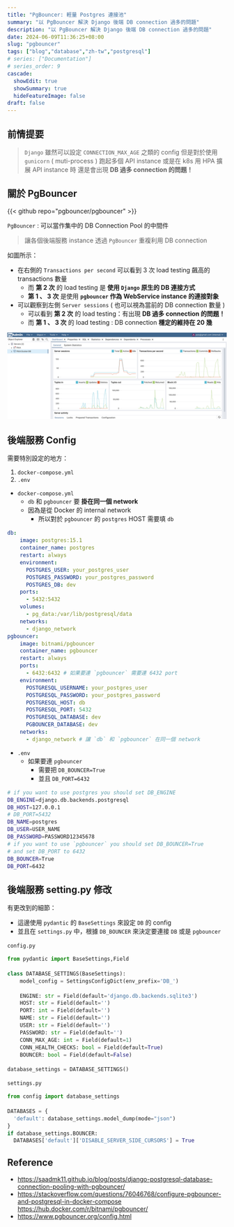 ```yaml
---
title: "PgBouncer: 輕量 Postgres 連接池"
summary: "以 PgBouncer 解決 Django 後端 DB connection 過多的問題"
description: "以 PgBouncer 解決 Django 後端 DB connection 過多的問題"
date: 2024-06-09T11:36:25+08:00
slug: "pgbouncer"
tags: ["blog","database","zh-tw","postgresql"]
# series: ["Documentation"]
# series_order: 9
cascade:
  showEdit: true
  showSummary: true
  hideFeatureImage: false
draft: false
---
```



## 前情提要


> `Django` 雖然可以設定 `CONNECTION_MAX_AGE` 之類的 config
但是對於使用 `gunicorn` ( muti-process ) 跑起多個 API instance 
或是在 k8s 用 HPA 擴展 API instance 時
還是會出現 **DB 過多 connection 的問題！**

## 關於 PgBouncer

{{< github repo="pgbouncer/pgbouncer" >}}

`PgBouncer` : 可以當作集中的 DB Connection Pool 的中間件
> 讓各個後端服務 instance 透過 `PgBouncer` 重複利用 DB connection

如圖所示：

- 在右側的 `Transactions per second` 可以看到 3 次 load testing 飆高的 transactions 數量
    - 而 **第 2 次** 的 load testing 是 **使用 `Django` 原生的 DB 連接方式**
    - **第 1 、 3 次** 是使用 **`pgbouncer` 作為 WebService instance 的連接對象**
- 可以觀察到左側 `Server sessions` ( 也可以視為當前的 DB connection 數量 )
    - 可以看到 **第 2 次** 的 load testing：有出現 **DB 過多 connection 的問題！**
    - 而 **第 1 、 3 次** 的 load testing : DB connection **穩定的維持在 20 幾**

![load-test.png](load-test.png)


## 後端服務 Config

需要特別設定的地方：

1. `docker-compose.yml`
2. `.env`

- `docker-compose.yml`
    - `db` 和 `pgbouncer` 要 **掛在同一個 network**
    - 因為是從 Docker 的 internal network
        - 所以對於 `pgbouncer` 的 `postgres` HOST 需要填 `db`

```yaml
db:
    image: postgres:15.1
    container_name: postgres
    restart: always
    environment:
      POSTGRES_USER: your_postgres_user
      POSTGRES_PASSWORD: your_postgres_password
      POSTGRES_DB: dev
    ports:
      - 5432:5432
    volumes:
      - pg_data:/var/lib/postgresql/data
    networks:
      - django_network
pgbouncer:
    image: bitnami/pgbouncer
    container_name: pgbouncer
    restart: always
    ports:
      - 6432:6432 # 如果要連 `pgbouncer` 需要連 6432 port
    environment:
      POSTGRESQL_USERNAME: your_postgres_user
      POSTGRESQL_PASSWORD: your_postgres_password
      POSTGRESQL_HOST: db
      POSTGRESQL_PORT: 5432
      POSTGRESQL_DATABASE: dev
      PGBOUNCER_DATABASE: dev
    networks:
      - django_network # 讓 `db` 和 `pgbouncer` 在同一個 network
```

- `.env`
    - 如果要連 `pgbouncer`
        - 需要把 `DB_BOUNCER=True`
        - 並且 `DB_PORT=6432`
```bash
# if you want to use postgres you should set DB_ENGINE
DB_ENGINE=django.db.backends.postgresql
DB_HOST=127.0.0.1
# DB_PORT=5432
DB_NAME=postgres
DB_USER=USER_NAME
DB_PASSWORD=PASSWORD12345678
# if you want to use `pgbouncer` you should set DB_BOUNCER=True
# and set DB_PORT to 6432
DB_BOUNCER=True
DB_PORT=6432
```

## 後端服務 setting.py 修改

有更改到的細節：
- 這邊使用 `pydantic` 的 `BaseSettings` 來設定 `DB` 的 config
- 並且在 `settings.py` 中，根據 `DB_BOUNCER` 來決定要連接 `DB` 或是 `pgbouncer`

`config.py`
```python
from pydantic import BaseSettings,Field

class DATABASE_SETTINGS(BaseSettings):
    model_config = SettingsConfigDict(env_prefix='DB_')

    ENGINE: str = Field(default='django.db.backends.sqlite3')
    HOST: str = Field(default='')
    PORT: int = Field(default='')
    NAME: str = Field(default='')
    USER: str = Field(default='')
    PASSWORD: str = Field(default='')
    CONN_MAX_AGE: int = Field(default=1)
    CONN_HEALTH_CHECKS: bool = Field(default=True)
    BOUNCER: bool = Field(default=False)

database_settings = DATABASE_SETTINGS()
```

`settings.py`
```python
from config import database_settings

DATABASES = {
  'default': database_settings.model_dump(mode="json")
}
if database_settings.BOUNCER:
  DATABASES['default']['DISABLE_SERVER_SIDE_CURSORS'] = True
```

## Reference
- https://saadmk11.github.io/blog/posts/django-postgresql-database-connection-pooling-with-pgbouncer/
- https://stackoverflow.com/questions/76046768/configure-pgbouncer-and-postgresql-in-docker-compose
https://hub.docker.com/r/bitnami/pgbouncer/
- https://www.pgbouncer.org/config.html
